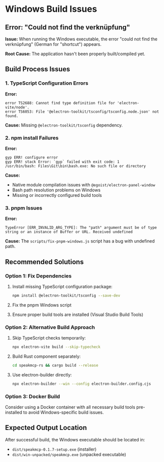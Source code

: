 # Windows Build Issues

## Error: "Could not find the verknüpfung"

**Issue:** When running the Windows executable, the error "could not find the verknüpfung" (German for "shortcut") appears.

**Root Cause:** The application hasn't been properly built/compiled yet.

## Build Process Issues

### 1. TypeScript Configuration Errors

**Error:**
```
error TS2688: Cannot find type definition file for 'electron-vite/node'.
error TS6053: File '@electron-toolkit/tsconfig/tsconfig.node.json' not found.
```

**Cause:** Missing `@electron-toolkit/tsconfig` dependency.

### 2. npm install Failures

**Error:**
```
gyp ERR! configure error 
gyp ERR! stack Error: `gyp` failed with exit code: 1
/usr/bin/bash: Files\Git\bin\bash.exe: No such file or directory
```

**Cause:** 
- Native module compilation issues with `@egoist/electron-panel-window`
- Bash path resolution problems on Windows
- Missing or incorrectly configured build tools

### 3. pnpm Issues

**Error:**
```
TypeError [ERR_INVALID_ARG_TYPE]: The "path" argument must be of type string or an instance of Buffer or URL. Received undefined
```

**Cause:** The `scripts/fix-pnpm-windows.js` script has a bug with undefined path.

## Recommended Solutions

### Option 1: Fix Dependencies
1. Install missing TypeScript configuration package:
   ```bash
   npm install @electron-toolkit/tsconfig --save-dev
   ```

2. Fix the pnpm Windows script
3. Ensure proper build tools are installed (Visual Studio Build Tools)

### Option 2: Alternative Build Approach
1. Skip TypeScript checks temporarily:
   ```bash
   npx electron-vite build --skip-typecheck
   ```

2. Build Rust component separately:
   ```bash
   cd speakmcp-rs && cargo build --release
   ```

3. Use electron-builder directly:
   ```bash
   npx electron-builder --win --config electron-builder.config.cjs
   ```

### Option 3: Docker Build
Consider using a Docker container with all necessary build tools pre-installed to avoid Windows-specific build issues.

## Expected Output Location
After successful build, the Windows executable should be located in:
- `dist/speakmcp-0.1.7-setup.exe` (installer)
- `dist/win-unpacked/speakmcp.exe` (unpacked executable)